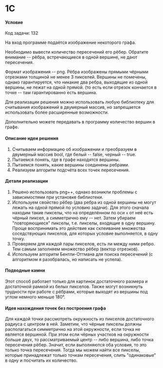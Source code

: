 # 1C
#### Условие
Код задачи: 132

На вход программе подаётся изображение некоторого графа.

Необходимо вывести количество пересечений его рёбер. Обратите внимание -- рёбра, встречающиеся в одной вершине, не дают пересечения. 

Формат изображения -- png. Рёбра изображены прямыми чёрными отрезками толщиной не менее 3 пикселей. Вершины не помечены, однако гарантируется, что никакие два ребра, выходящие из одной вершины, не лежат на одной прямой. (то есть если отрезок кончается в точке -- там гарантированно есть вершина. 

Для реализации решения можно использовать любую библиотеку для считывания изображений в двумерный массив, но запрещается использовать более расширенные возможности. 


Дополнительно можете передавать в программу количество вершин в графе.

#### Описание идеи решения
1) Считываем информацию об изображении и преобразуем в двумерный массив bool, где белый -- false, черный -- true.
2) Пытаемся понять, где в графе находятся вершины.
3) Пытаемся понять, какие вершины соединены ребрами.
4) Реализуем алгоритм подсчёта всех точек пересечения.

#### Детали реализации
1) Решено использовать png++, однако возникли проблемы с зависимостями при установке библиотеки.
2) Используем свойство рёбер (два ребра из одной вершины не могут лежать на одной прямой по условию задачи). Для этого сначала находим такие пикселы, что на определённом по оси `x` от неё есть чёрный пиксел, а симметрично ему -- нет. Затем убираем "повторяющиеся" пикселы, т.е. пикселы, входящие в одну вершину. Проще воспринимать это действие как склеивание множества соседствующих пикселов, для которых условие выполняется, в одну точку.
3) Проверяем для каждой пары пикселов, есть ли между ними ребро. Тем самым заполняем множество рёбер (вектор отрезков).
4) Используем алгоритм Бентли-Оттмана для поиска пересечений (с алгоритмом я разобралась, но написать не успела).

#### Подводные камни
Этот способ работает только для картинок достаточного размера и достаточной рамкой из белых пикселов. Также могут возникнуть трудности при работе с рёбрами, которые выходят из вершины под углом немного меньше 180°. 

#### Идея нахождения точек без построения графа
Для каждой точки рассмотреть окружность из пикселов достаточного радиуса с центром в ней. Заметим, что чёрные пикселы должны располагаться симметрично на этой окружности, если точка не является вершиной. При этом если чёрных участков на окружности больше двух, то рассматриваемый центр -- либо вершина, либо точка пересечения рёбер. Значит, если выполняются оба условия, то это только точка пересечения. Тогда мы можем найти все пикселы, которые принадлежат только точкам пересечения, слить "одинаковые" в одну и посчитать их количество. 
